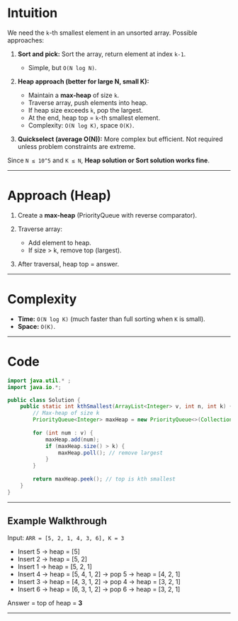 # Intuition

We need the `k`-th smallest element in an unsorted array.
Possible approaches:

1. **Sort and pick:** Sort the array, return element at index `k-1`.

   * Simple, but `O(N log N)`.
2. **Heap approach (better for large N, small K):**

   * Maintain a **max-heap** of size `k`.
   * Traverse array, push elements into heap.
   * If heap size exceeds `k`, pop the largest.
   * At the end, heap top = `k`-th smallest element.
   * Complexity: `O(N log K)`, space `O(K)`.
3. **Quickselect (average O(N)):** More complex but efficient. Not required unless problem constraints are extreme.

Since `N ≤ 10^5` and `K ≤ N`, **Heap solution or Sort solution works fine**.

---

# Approach (Heap)

1. Create a **max-heap** (PriorityQueue with reverse comparator).
2. Traverse array:

   * Add element to heap.
   * If size > k, remove top (largest).
3. After traversal, heap top = answer.

---

# Complexity

* **Time:** `O(N log K)` (much faster than full sorting when `K` is small).
* **Space:** `O(K)`.

---
# Code

```java
import java.util.* ;
import java.io.*; 

public class Solution {
    public static int kthSmallest(ArrayList<Integer> v, int n, int k) {
        // Max-heap of size k
        PriorityQueue<Integer> maxHeap = new PriorityQueue<>(Collections.reverseOrder());
        
        for (int num : v) {
            maxHeap.add(num);
            if (maxHeap.size() > k) {
                maxHeap.poll(); // remove largest
            }
        }
        
        return maxHeap.peek(); // top is kth smallest
    }
}
```

---
## Example Walkthrough

Input: `ARR = [5, 2, 1, 4, 3, 6], K = 3`

* Insert 5 → heap = \[5]
* Insert 2 → heap = \[5, 2]
* Insert 1 → heap = \[5, 2, 1]
* Insert 4 → heap = \[5, 4, 1, 2] → pop 5 → heap = \[4, 2, 1]
* Insert 3 → heap = \[4, 3, 1, 2] → pop 4 → heap = \[3, 2, 1]
* Insert 6 → heap = \[6, 3, 1, 2] → pop 6 → heap = \[3, 2, 1]

Answer = top of heap = **3**

---
